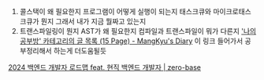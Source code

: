 1. 콜스택이 왜 필요한지 프로그램이 어떻게 실행이 되는지 태스크큐와 마이크로태스크큐가 뭔지 그래서 내가 지금 뭘짜고 있는지  
2. 트랜스파일링이 뭔지 AST가 왜 필요한지 컴파일과 트랜스파일이 뭐가 다른지
['나의 공부방' 카테고리의 글 목록 (15 Page) - MangKyu's Diary](https://mangkyu.tistory.com/category/%EB%82%98%EC%9D%98%20%EA%B3%B5%EB%B6%80%EB%B0%A9?page=15)
이 링크 들어가서 공부정리해서 하는게 더도움될듯

[2024 백엔드 개발자 로드맵 feat. 현직 백엔드 개발자 | zero-base](https://zero-base.co.kr/event/media_BE_school_roadmap)